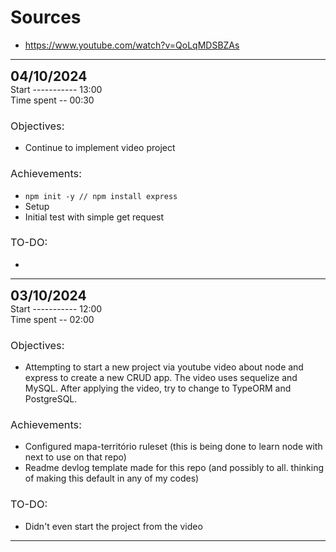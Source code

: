 # Sources

- https://www.youtube.com/watch?v=QoLqMDSBZAs

-----------------------------------------------------------------------------------

<div>
    <h2 style=display:inline>04/10/2024</h3>
    <br>
    Start ----------- 13:00
    <br>
    Time spent -- 00:30
</div>

<h3 style=font-weight:normal>Objectives:</h3>

- Continue to implement video project

<h3 style=font-weight:normal>Achievements:</h3>

  - `npm init -y // npm install express`
  - Setup
  - Initial test with simple get request

<h3 style=font-weight:normal>TO-DO:</h3>

  - 

-----------------------------------------------------------------------------------

<div>
    <h2 style=display:inline>03/10/2024</h3>
    <br>
    Start ----------- 12:00
    <br>
    Time spent -- 02:00
</div>

<h3 style=font-weight:normal>Objectives:</h3>

- Attempting to start a new project via youtube video about node and express to create a new CRUD app. The video uses sequelize and MySQL. After applying the video, try to change to TypeORM and PostgreSQL.

<h3 style=font-weight:normal>Achievements:</h3>

  - Configured mapa-território ruleset (this is being done to learn node with next to use on that repo)
  - Readme devlog template made for this repo (and possibly to all. thinking of making this default in any of my codes)

<h3 style=font-weight:normal>TO-DO:</h3>

  - Didn't even start the project from the video

----------------------------------------------------------------------------------- 